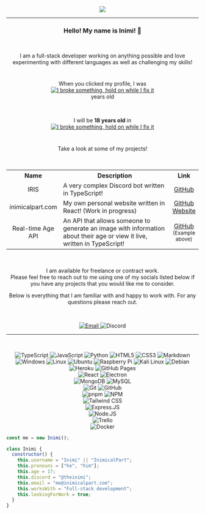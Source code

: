 
<p align="center">
  <a href="#">
    <img src="https://i.imgur.com/tUlzphq.png">
  </a>
</p>

---

<h3 align="center">
  Hello! My name is Inimi! 👋
</h3>
<br>
<p align="center">
I am a full-stack developer working on anything possible and love experimenting with different languages as well as challenging my skills!
</p>

#

<p align="center">When you clicked my profile, I was<br>
  <a href="#">
    <img title="My age in exact years" alt="I broke something, hold on while I fix it" src="https://api.inimicalpart.com/v1/age/img.png?years"/>
  </a>
  <br> years old
</p>
<br>
<p align="center">I will be <b>18 years old</b> in<br>
  <a href="#">
    <img title="My next birthday" alt="I broke something, hold on while I fix it" src="https://api.inimicalpart.com/v1/age/img.png?prettyLeft&untilAge=18"/>
  </a>
</p>

#

<p align="center">
Take a look at some of my projects!
</p>
<br>
<table align="center">
    <tr><th width="5px">Name</th><th width="600px">Description</th><th>Link</th></tr>
    <tr><td align="center">IRIS</td><td>A very complex Discord bot written in TypeScript!</td><td align="center"><a href="https://github.com/Incoverse/IRIS">GitHub</a></td></tr>
    <tr><td align="center">inimicalpart.com</td><td>My own personal website written in React! (Work in progress)</td><td align="center"><a href="https://github.com/InimicalPart/inimicalpart.com">GitHub</a><br><a href="https://inimicalpart.com">Website</a></td></tr>
    <tr><td align="center">Real-time Age API</td><td>An API that allows someone to generate an image with information about their age or view it live, written in TypeScript!</td><td align="center"><a href="https://github.com/InimicalPart/inimicalpart.com/blob/main/backend_src/modules/birthday.ts">GitHub</a><br><sub>(Example above)</sub></td></tr>
</table>
<br>

<p align="center">
  I am available for freelance or contract work.<br>
  Please feel free to reach out to me using one of my socials listed below if you have any projects that you would like me to consider.</p>
  <p align="center">
  Below is everything that I am familiar with and happy to work with. For any questions please reach out.
</p>
<br>
<p align="center">
  <a href="mailto:me@inimicalpart.com">
    <img alt="Email" src="https://img.shields.io/badge/-me@inimicalpart.com-121212?style=for-the-badge&logo=gmail&logoColor=ffffff"/>
  </a>
  <img alt="Discord" src="https://img.shields.io/badge/-@theinimi-121212?style=for-the-badge&logo=discord&logoColor=ffffff"/>
</p>

---
<br>
<p align="center">
  <!-- lang -->
  <img alt="TypeScript" src="https://img.shields.io/badge/-TypeScript-121212?style=for-the-badge&logo=typescript"/>
  <img alt="JavaScript" src="https://img.shields.io/badge/-JavaScript-121212?style=for-the-badge&logo=javascript"/>
  <img alt="Python" src="https://img.shields.io/badge/-Python-121212?style=for-the-badge&logo=python"/>
  <img alt="HTML5" src="https://img.shields.io/badge/-HTML5-121212?style=for-the-badge&logo=html5"/>
  <img alt="CSS3" src="https://img.shields.io/badge/-CSS3-121212?style=for-the-badge&logo=css3&logoColor=1055ff"/>
  <img alt="Markdown" src="https://img.shields.io/badge/-Markdown-121212?style=for-the-badge&logo=markdown"/><br>
  <!-- operating systems -->
  <img alt="Windows" src="https://img.shields.io/badge/-Windows-121212?style=for-the-badge&logo=windows"/>
  <img alt="Linux" src="https://img.shields.io/badge/-Linux-121212?style=for-the-badge&logo=linux"/>
  <img alt="Ubuntu" src="https://img.shields.io/badge/-Ubuntu-121212?style=for-the-badge&logo=ubuntu"/>
  <img alt="Raspberry Pi" src="https://img.shields.io/badge/-Raspberry%20Pi-121212?style=for-the-badge&logo=raspberrypi"/>
  <img alt="Kali Linux" src="https://img.shields.io/badge/-Kali%20Linux-121212?style=for-the-badge&logo=kalilinux"/>
  <img alt="Debian" src="https://img.shields.io/badge/-Debian-121212?style=for-the-badge&logo=debian"/><br>
  <!-- hosting service -->
  <img alt="Heroku" src="https://img.shields.io/badge/-Heroku-121212?style=for-the-badge&logo=heroku"/>
  <img alt="GitHub Pages" src="https://img.shields.io/badge/-GitHub%20Pages-121212?style=for-the-badge&logo=github"/><br>
  <!-- js framework -->
  <img alt="React" src="https://img.shields.io/badge/-React-121212?style=for-the-badge&logo=react"/>
  <img alt="Electron" src="https://img.shields.io/badge/-Electron-121212?style=for-the-badge&logo=electron"/><br>
  <!-- database -->
  <img alt="MongoDB" src="https://img.shields.io/badge/-MongoDB-121212?style=for-the-badge&logo=mongodb"/>
  <img alt="MySQL" src="https://img.shields.io/badge/-MySQL-121212?style=for-the-badge&logo=mysql"/><br>
  <!-- version control -->
  <img alt="Git" src="https://img.shields.io/badge/-Git-121212?style=for-the-badge&logo=git"/>
  <img alt="GitHub" src="https://img.shields.io/badge/-GitHub-121212?style=for-the-badge&logo=github"/><br>
    <!-- package manager -->
  <img alt="pnpm" src="https://img.shields.io/badge/-pnpm-000?style=for-the-badge&logo=pnpm"/>
  <img alt="NPM" src="https://img.shields.io/badge/-NPM-121212?style=for-the-badge&logo=npm"/><br>
  <!-- css framework -->
  <img alt="Tailwind CSS" src="https://img.shields.io/badge/-Tailwind%20CSS-121212?style=for-the-badge&logo=tailwind-css"/><br>
  <!-- backend -->
  <img alt="Express.JS" src="https://img.shields.io/badge/-Express.JS-121212?style=for-the-badge&logo=express"/><br>
  <!-- runtime -->
  <img alt="Node.JS" src="https://img.shields.io/badge/-Node.JS-121212?style=for-the-badge&logo=node.js"/><br>
  <!-- task management -->
  <img alt="Trello" src="https://img.shields.io/badge/-Trello-121212?style=for-the-badge&logo=trello"/><br>
  <!-- container -->
  <img alt="Docker" src="https://img.shields.io/badge/-Docker-121212?style=for-the-badge&logo=docker"/><br>
</p>

```javascript
const me = new Inimi();

class Inimi {
  constructor() {
    this.username = "Inimi" || "InimicalPart";
    this.pronouns = ["he", "him"];
    this.age = 17;
    this.discord = "@theinimi";
    this.email = "me@inimicalpart.com";
    this.worksWith = "Full-stack development";
    this.lookingForWork = true;
  }
}

```
